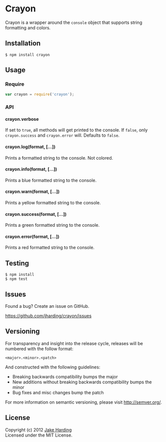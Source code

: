 Crayon
======

Crayon is a wrapper around the `console` object that supports string formatting and colors.

Installation
------------

```
$ npm install crayon
```

Usage
-----

### Require

```javascript
var crayon = require('crayon');
```

### API

#### crayon.verbose

If set to `true`, all methods will get printed to the console. If `false`, only `crayon.success` and `crayon.error` will. Defaults to `false`.

#### crayon.log(format, [...])

Prints a formatted string to the console. Not colored.

#### crayon.info(format, [...])

Prints a blue formatted string to the console.

#### crayon.warn(format, [...])

Prints a yellow formatted string to the console.

#### crayon.success(format, [...])

Prints a green formatted string to the console.

#### crayon.error(format, [...])

Prints a red formatted string to the console.

Testing
-------

```
$ npm install
$ npm test
```

Issues
------

Found a bug? Create an issue on GitHub.

https://github.com/jharding/crayon/issues

Versioning
----------

For transparency and insight into the release cycle, releases will be numbered with the follow format:

`<major>.<minor>.<patch>`

And constructed with the following guidelines:

* Breaking backwards compatibility bumps the major
* New additions without breaking backwards compatibility bumps the minor
* Bug fixes and misc changes bump the patch

For more information on semantic versioning, please visit http://semver.org/.

License
-------

Copyright (c) 2012 [Jake Harding](http://thejakeharding.com)  
Licensed under the MIT License.
